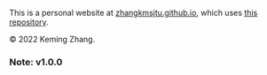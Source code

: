 This is a personal website at [zhangkmsjtu.github.io](https://zhangkmsjtu.github.io/), which uses [this repository](https://github.com/academicpages/academicpages.github.io). 

© 2022 Keming Zhang. 

### Note: v1.0.0

